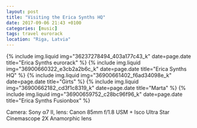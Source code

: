 ```yaml
---
layout: post
title: "Visiting the Erica Synths HQ"
date: 2017-09-06 21:43 +0100
categories: [music]
tags: travel eurorack
location: "Riga, Latvia"
---
```


{% include img.liquid img="36237278494_403a177c43_k" date=page.date title="Erica Synths eurorack" %}
{% include img.liquid img="36900660322_e3cb2a2b6c_k" date=page.date title="Erica Synths HQ" %}
{% include img.liquid img="36900661402_f6ad34098e_k" date=page.date title="Girts" %}
{% include img.liquid img="36900662182_cd3f1c8319_k" date=page.date title="Marta" %}
{% include img.liquid img="36900659752_c28bc96f96_k" date=page.date title="Erica Synths Fusionbox" %}

Camera: Sony α7 II, lens: Canon 85mm f/1.8 USM + Isco Ultra Star Cinemascope 2X Anamorphic lens
